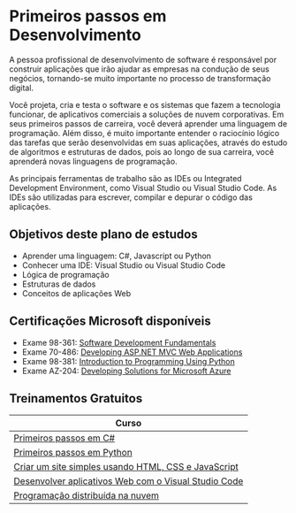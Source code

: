 # Primeiros passos em Desenvolvimento 															

A pessoa profissional de desenvolvimento de software é responsável por construir aplicações que irão ajudar as empresas na condução de seus negócios, tornando-se muito importante no processo de transformação digital.  

Você projeta, cria e testa o software e os sistemas que fazem a tecnologia funcionar, de aplicativos comerciais a soluções de nuvem corporativas. Em seus primeiros passos de carreira, você deverá aprender uma linguagem de programação. Além disso, é muito importante entender o raciocínio lógico das tarefas que serão desenvolvidas em suas aplicações, através do estudo de algoritmos e estruturas de dados, pois ao longo de sua carreira, você aprenderá novas linguagens de programação.

As principais ferramentas de trabalho são as IDEs ou Integrated Development Environment, como Visual Studio ou Visual Studio Code. As IDEs são utilizadas para escrever, compilar e depurar o código das aplicações.

## Objetivos deste plano de estudos

* Aprender uma linguagem: C#, Javascript ou Python															
* Conhecer uma IDE: Visual Studio ou Visual Studio Code 															
* Lógica de programação 															
* Estruturas de dados															
* Conceitos de aplicações Web

## Certificações Microsoft disponíveis															

* Exame 98-361: [Software Development Fundamentals](https://docs.microsoft.com/en-us/learn/certifications/exams/98-361?WT.mc_id=microsofttech-academic-cyzanon)
* Exame 70-486: [Developing ASP.NET MVC Web Applications](https://docs.microsoft.com/en-us/learn/certifications/exams/70-486?WT.mc_id=microsofttech-academic-cyzanon)
* Exame 98-381: [Introduction to Programming Using Python](https://docs.microsoft.com/en-us/learn/certifications/exams/98-381?WT.mc_id=microsofttech-academic-cyzanon)
* Exame AZ-204: [Developing Solutions for Microsoft Azure](https://docs.microsoft.com/pt-br/learn/certifications/exams/az-204?WT.mc_id=microsofttech-academic-cyzanon)

## Treinamentos Gratuitos

| Curso |
|--|
| [Primeiros passos em C#](https://docs.microsoft.com/learn/paths/csharp-first-steps/?WT.mc_id=microsofttech-academic-cyzanon) | 
| [Primeiros passos em Python](https://docs.microsoft.com/learn/paths/python-first-steps/?WT.mc_id=microsofttech-academic-cyzanon) | 
| [Criar um site simples usando HTML, CSS e JavaScript](https://docs.microsoft.com/pt-br/learn/modules/build-simple-website/?WT.mc_id=microsofttech-academic-cyzanon) | 
| [Desenvolver aplicativos Web com o Visual Studio Code](https://docs.microsoft.com/pt-br/learn/modules/develop-web-apps-with-vs-code/?WT.mc_id=microsofttech-academic-cyzanon) | 
| [Programação distribuída na nuvem](https://docs.microsoft.com/pt-br/learn/paths/cmu-cloud-computing-distributed-programming/?WT.mc_id=microsofttech-academic-cyzanon) | 
